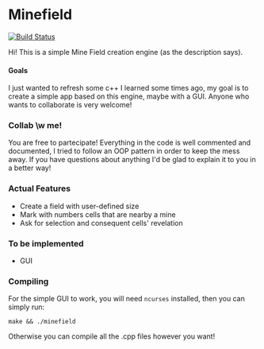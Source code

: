 # Minefield 
[![Build Status](https://travis-ci.com/luco5826/minefield.svg?branch=master)](https://travis-ci.org/luco5826/minefield)

Hi! This is a simple Mine Field creation engine (as the description says).

#### Goals
I just wanted to refresh some c++ I learned some times ago, my goal 
is to create a simple app based on this engine, maybe with a GUI.
Anyone who wants to collaborate is very welcome!

### Collab \w me!
You are free to partecipate! Everything in the code is well commented and documented, 
I tried to follow an OOP pattern in order to keep the mess away. If you have questions 
about anything I'd be glad to explain it to you in a better way!

### Actual Features
* Create a field with user-defined size
* Mark with numbers cells that are nearby a mine
* Ask for selection and consequent cells' revelation

### To be implemented
* GUI

### Compiling
For the simple GUI to work, you will need `ncurses` installed, then you can simply run:
```
make && ./minefield
```
Otherwise you can compile all the .cpp files however you want!
